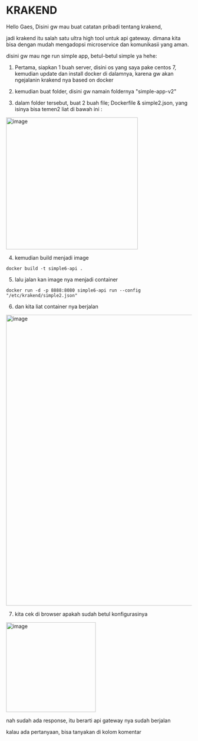 # KRAKEND

  Hello Gaes, Disini gw mau buat catatan pribadi tentang krakend,

jadi krakend itu salah satu ultra high tool untuk api gateway. dimana kita bisa dengan mudah mengadopsi microservice dan komunikasii yang aman. 

disini gw mau nge run simple app, betul-betul simple ya hehe:

1. Pertama, siapkan 1 buah server, disini os yang saya pake centos 7, kemudian update dan install docker di dalamnya, karena gw akan ngejalanin krakend nya based on docker

2. kemudian buat folder, disini gw namain foldernya "simple-app-v2"

3. dalam folder tersebut, buat 2 buah file; Dockerfile & simple2.json, yang isinya bisa temen2 liat di bawah ini :

<img width="357" alt="image" src="https://user-images.githubusercontent.com/99697182/189606664-dbd36f36-30de-43f4-ab76-56eb758b16c8.png">

4. kemudian build menjadi image

```
docker build -t simple6-api .
```

5. lalu jalan kan image nya menjadi container

```
docker run -d -p 8888:8080 simple6-api run --config "/etc/krakend/simple2.json"
```

6. dan kita liat container nya berjalan

<img width="787" alt="image" src="https://user-images.githubusercontent.com/99697182/189607343-e364bd4b-b659-4fd1-9010-21fbac925482.png">

7. kita cek di browser apakah sudah betul konfigurasinya

<img width="243" alt="image" src="https://user-images.githubusercontent.com/99697182/189607472-68fd301a-3ef9-4f2f-9dd4-4703e9397c21.png">

nah sudah ada response, itu berarti api gateway nya sudah berjalan

kalau ada pertanyaan, bisa tanyakan di kolom komentar
